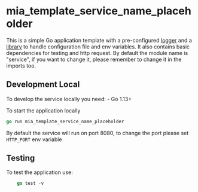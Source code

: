 # mia_template_service_name_placeholder

This is a simple Go application template with a pre-configured [logger]("https://github.com/mia-platform/glogger") and a [library]("https://github.com/mia-platform/configlib") to handle configuration file and env variables.
It also contains basic dependencies for testing and http request.
By default the module name is "service", if you want to change it, please remember to change it in the imports too.

## Development Local

To develop the service locally you need:
    - Go 1.13+

To start the application locally

 ```go
go run mia_template_service_name_placeholder
 ```

By default the service will run on port 8080, to change the port please set `HTTP_PORT` env variable

## Testing

To test the application use:

```go
    go test -v
```
